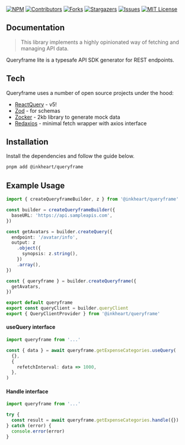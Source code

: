 [![NPM][npm-shield]][npm-url]
[![Contributors][contributors-shield]][contributors-url]
[![Forks][forks-shield]][forks-url]
[![Stargazers][stars-shield]][stars-url]
[![Issues][issues-shield]][issues-url]
[![MIT License][license-shield]][license-url]

## Documentation

> This library implements a highly opinionated way of fetching and managing API data.

Queryframe lite is a typesafe API SDK generator for REST endpoints.

## Tech

Queryframe uses a number of open source projects under the hood:

- [ReactQuery] - v5!
- [Zod] - for schemas
- [Zocker] - 2kb library to generate mock data
- [Redaxios] - minimal fetch wrapper with axios interface

## Installation

Install the dependencies and follow the guide below.

```sh
pnpm add @inkheart/queryframe
```

## Example Usage

```typescript
import { createQueryframeBuilder, z } from '@inkheart/queryframe'

const builder = createQueryframeBuilder({
  baseURL: 'https://api.sampleapis.com',
})

const getAvatars = builder.createQuery({
  endpoint: '/avatar/info',
  output: z
    .object({
      synopsis: z.string(),
    })
    .array(),
})

const { queryframe } = builder.createQueryframe({
  getAvatars,
})

export default queryframe
export const queryClient = builder.queryClient
export { QueryClientProvider } from '@inkheart/queryframe'
```

#### useQuery interface

```typescript
import queryframe from '...'

const { data } = await queryframe.getExpenseCategories.useQuery(
  {},
  {
    refetchInterval: data => 1000,
  },
)
```

#### Handle interface

```typescript
import queryframe from '...'

try {
  const result = await queryframe.getExpenseCategories.handle({})
} catch (error) {
  console.error(error)
}
```

<!-- MARKDOWN LINKS & IMAGES -->
<!-- https://www.markdownguide.org/basic-syntax/#reference-style-links -->

[npm-shield]: https://img.shields.io/npm/v/@inkheart/queryframe?style=for-the-badge
[npm-url]: https://www.npmjs.com/package/@inkheart/queryframe
[contributors-shield]: https://img.shields.io/github/contributors/akparhi/queryframe.svg?style=for-the-badge
[contributors-url]: https://github.com/akparhi/queryframe/graphs/contributors
[forks-shield]: https://img.shields.io/github/forks/akparhi/queryframe.svg?style=for-the-badge
[forks-url]: https://github.com/akparhi/queryframe/network/members
[stars-shield]: https://img.shields.io/github/stars/akparhi/queryframe.svg?style=for-the-badge
[stars-url]: https://github.com/akparhi/queryframe/stargazers
[issues-shield]: https://img.shields.io/github/issues/akparhi/queryframe.svg?style=for-the-badge
[issues-url]: https://github.com/akparhi/queryframe/issues
[license-shield]: https://img.shields.io/github/license/akparhi/queryframe.svg?style=for-the-badge
[license-url]: https://github.com/akparhi/queryframe/blob/main/LICENSE
[ReactQuery]: https://tanstack.com/query/v5
[Zod]: https://zod.dev/
[Redaxios]: https://github.com/developit/redaxios
[Zocker]: https://github.com/LorisSigrist/zocker/
